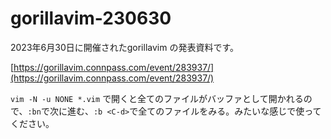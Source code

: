 # gorillavim-230630

2023年6月30日に開催されたgorillavim の発表資料です。

[https://gorillavim.connpass.com/event/283937/](https://gorillavim.connpass.com/event/283937/)

`vim -N -u NONE *.vim` で開くと全てのファイルがバッファとして開かれるので、`:bn`で次に進む、`:b <C-d>`で全てのファイルをみる。みたいな感じで使ってください。
